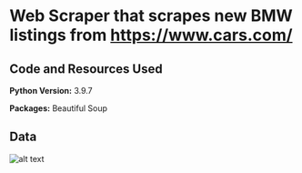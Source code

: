 # Web Scraper that scrapes new BMW listings from https://www.cars.com/

## Code and Resources Used 
**Python Version:** 3.9.7

**Packages:** Beautiful Soup 

## Data


![alt text](https://github.com/MarioRashadHUB/cars.com_bmw_scraper/blob/main/images/dfimg.png)

